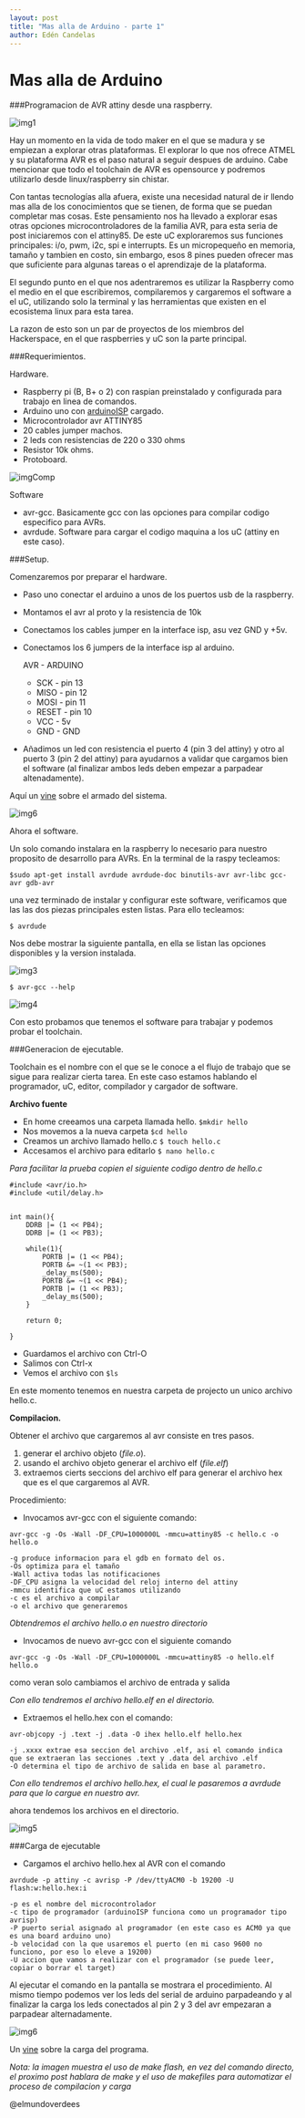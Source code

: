 ```yaml
---
layout: post
title: "Mas alla de Arduino - parte 1"
author: Edén Candelas
---
```


Mas alla de Arduino
==========================================================================
###Programacion de AVR attiny desde una raspberry.

![img1][completo]

Hay un momento en la vida de todo maker en el que se madura y se empiezan a explorar otras plataformas.
El explorar lo que nos ofrece ATMEL y su plataforma AVR es el paso natural a seguir despues de arduino.
Cabe mencionar que todo el toolchain de AVR es opensource y podremos utilizarlo desde linux/raspberry sin chistar.

<!--more-->

Con tantas tecnologías alla afuera,  existe una necesidad natural de ir llendo mas alla de los conocimientos que se tienen, de forma que se puedan completar mas cosas.
Este pensamiento nos ha llevado a explorar esas otras opciones microcontroladores de la familia AVR, para esta seria de post iniciaremos con el attiny85.
De este uC exploraremos sus funciones principales: i/o, pwm, i2c, spi e interrupts. Es un micropequeño en memoria, tamaño y tambien en costo, sin embargo, esos 8 pines pueden ofrecer mas que suficiente para algunas tareas o el aprendizaje de la plataforma.

El segundo punto en el que nos adentraremos es utilizar la Raspberry como el medio en el que escribiremos, compilaremos y cargaremos el software a el uC, utilizando solo la terminal y las herramientas que existen en el ecosistema linux para esta tarea.

La razon de esto son un par de proyectos de los miembros del Hackerspace, en el que raspberries y uC son la parte principal.

###Requerimientos.

Hardware.

* Raspberry pi (B, B+ o 2) con raspian preinstalado y configurada para trabajo en linea de comandos.
* Arduino uno con [arduinoISP](http://arduino.cc/en/Tutorial/ArduinoISP) cargado. 
* Microcontrolador avr ATTINY85
* 20 cables jumper machos.
* 2 leds con resistencias de 220 o 330 ohms
* Resistor 10k ohms.
* Protoboard.

![imgComp][componentes]

Software

* avr-gcc. Basicamente gcc con las opciones para compilar codigo especifico para AVRs.
* avrdude. Software para cargar el codigo maquina a los uC (attiny en este caso).

###Setup.

Comenzaremos por preparar el hardware.

* Paso uno conectar el arduino a unos de los puertos usb de la raspberry.
* Montamos el avr al proto y la resistencia de 10k
* Conectamos los cables jumper en la interface isp, asu vez GND y +5v.
* Conectamos los 6 jumpers de la interface isp al arduino.

    AVR - ARDUINO
    * SCK 	- pin 13
    * MISO 	- pin 12
    * MOSI 	- pin 11
    * RESET	- pin 10
    * VCC 	- 5v
    * GND 	- GND

* Añadimos un led con resistencia el puerto 4 (pin 3 del attiny) y otro al puerto 3 (pin 2 del attiny) para ayudarnos a validar que cargamos bien el software (al finalizar ambos leds deben empezar a parpadear altenadamente).

Aquí un [vine](https://vine.co/v/OV1Qin7JTqr) sobre el armado del sistema.

![img6][armado]

Ahora el software.

Un solo comando instalara en la raspberry lo necesario para nuestro proposito de desarrollo para AVRs. 
En la terminal de la raspy tecleamos:

`$sudo apt-get install avrdude avrdude-doc binutils-avr avr-libc gcc-avr gdb-avr`

una vez terminado de instalar y configurar este software, verificamos que las las dos piezas principales esten listas.
Para ello tecleamos:

`$ avrdude`

Nos debe mostrar la siguiente pantalla, en ella se listan las opciones disponibles y la version instalada.

![img3][avrdude]

`$ avr-gcc --help`

![img4][avrgcc]

Con esto probamos que tenemos el software para trabajar y podemos probar el toolchain.

###Generacion de ejecutable.

Toolchain es el nombre con el que se le conoce a el flujo de trabajo que se sigue para realizar cierta tarea.
En este caso estamos hablando el programador, uC, editor, compilador y cargador de software.

**Archivo fuente**

* En home creeamos una carpeta llamada hello. `$mkdir hello`
* Nos movemos a la nueva carpeta `$cd hello`
* Creamos un archivo llamado hello.c `$ touch hello.c`
* Accesamos el archivo para editarlo `$ nano hello.c`
 
 
*Para facilitar la prueba copien el siguiente codigo dentro de hello.c*

```
#include <avr/io.h>
#include <util/delay.h>


int main(){
    DDRB |= (1 << PB4);
    DDRB |= (1 << PB3);

    while(1){
        PORTB |= (1 << PB4);
        PORTB &= ~(1 << PB3);
        _delay_ms(500);
        PORTB &= ~(1 << PB4);
        PORTB |= (1 << PB3);
        _delay_ms(500);
    }

    return 0;

}
```

* Guardamos el archivo con Ctrl-O 
* Salimos con Ctrl-x
* Vemos el archivo con `$ls`

En este momento tenemos en nuestra carpeta de projecto un unico archivo hello.c.

**Compilacion.**

Obtener el archivo que cargaremos al avr consiste en tres pasos. 

1. generar el archivo objeto (*file.o*).
2. usando el archivo objeto generar el archivo elf (*file.elf*)
3. extraemos cierts seccions del archivo elf para generar el archivo hex que es el que cargaremos al AVR.

Procedimiento:

* Invocamos avr-gcc con el siguiente comando:

`avr-gcc -g -Os -Wall -DF_CPU=1000000L -mmcu=attiny85 -c hello.c -o hello.o`

    -g produce informacion para el gdb en formato del os. 
    -Os optimiza para el tamaño
    -Wall activa todas las notificaciones
    -DF_CPU asigna la velocidad del reloj interno del attiny
    -mmcu identifica que uC estamos utilizando
    -c es el archivo a compilar
    -o el archivo que generaremos 

*Obtendremos el archivo hello.o en nuestro directorio*

* Invocamos de nuevo avr-gcc con el siguiente comando

`avr-gcc -g -Os -Wall -DF_CPU=1000000L -mmcu=attiny85 -o hello.elf hello.o`

como veran solo cambiamos el archivo de entrada y salida

*Con ello tendremos el archivo hello.elf en el directorio.*

* Extraemos el hello.hex con el comando:

`avr-objcopy -j .text -j .data -O ihex hello.elf hello.hex`

    -j .xxxx extrae esa seccion del archivo .elf, asi el comando indica que se extraeran las secciones .text y .data del archivo .elf
    -O determina el tipo de archivo de salida en base al parametro.

*Con ello tendremos el archivo hello.hex, el cual le pasaremos a avrdude para que lo cargue en nuestro avr.*

ahora tendemos los archivos en el directorio.

![img5][archivos]

###Carga de ejecutable

* Cargamos el archivo hello.hex al AVR con el comando

`avrdude -p attiny -c avrisp -P /dev/ttyACM0 -b 19200 -U flash:w:hello.hex:i`

    -p es el nombre del microcontrolador 
    -c tipo de programador (arduinoISP funciona como un programador tipo avrisp)
    -P puerto serial asignado al programador (en este caso es ACM0 ya que es una board arduino uno)
    -b velocidad con la que usaremos el puerto (en mi caso 9600 no funciono, por eso lo eleve a 19200)
    -U accion que vamos a realizar con el programador (se puede leer, copiar o borrar el target)

Al ejecutar el comando en la pantalla se mostrara el procedimiento. Al mismo tiempo podemos ver los leds del serial de arduino parpadeando y al finalizar la carga los leds conectados al pin 2 y 3 del avr empezaran a parpadear alternadamente.

![img6][carga]

Un [vine](https://vine.co/v/OV127Vlb9PL) sobre la carga del programa.

*Nota: la imagen muestra el uso de make flash, en vez del comando directo, el proximo post hablara de make y el uso de makefiles para automatizar el proceso de compilacion y carga*


@elmundoverdees

[componentes]: /assets/post_img/avr/componentes.png "componentes"
[completo]: /assets/post_img/avr/completo.jpg "completo"
[avrdude]: /assets/post_img/avr/avrdude.png "avrdude"
[avrgcc]: /assets/post_img/avr/avrgcc.png "avrgcc"
[archivos]: /assets/post_img/avr/archivos.png "archivos"
[carga]: /assets/post_img/avr/carga.png "carga"
[armado]: /assets/post_img/avr/armado.png "armado"
